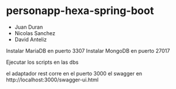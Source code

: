 # personapp-hexa-spring-boot

 - Juan Duran
 - Nicolas Sanchez
 - David Anteliz

Instalar MariaDB en puerto 3307
Instalar MongoDB en puerto 27017

Ejecutar los scripts en las dbs

el adaptador rest corre en el puerto 3000
el swagger en http://localhost:3000/swagger-ui.html
